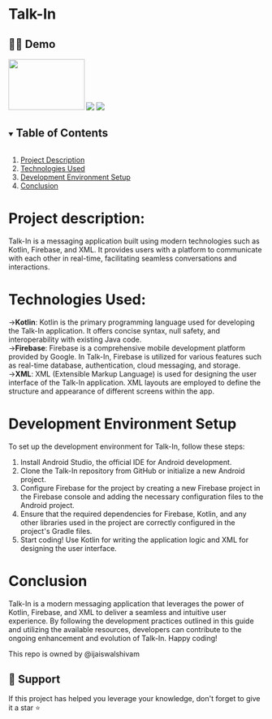 
# Talk-In
## 👨‍💻 Demo

<img src="https://github.com/Ijaiswalshivam/Talk-In/assets/94839938/9193b96a-ba36-4754-bb69-a97525b12009" align="left" height="100" width="150" >
<br>
<br>
<br>
<br>
<br>

<img src="https://img.shields.io/github/last-commit/Ijaiswalshivam/Talk-In">
<img src="https://img.shields.io/github/languages/code-size/Ijaiswalshivam/Talk-In">

<!-- TABLE OF CONTENTS -->

<details open="open">
  <summary><h2 style="display: inline-block">Table of Contents</h2></summary>
  <ol>
    <li>
      <a href="#1 Project Description">Project Description</a>
    </li>
    <li>
      <a href="#2 Technologies Used">Technologies Used</a>
    </li>
    <li>
      <a href="#3 Development Environment Setup">Development Environment Setup</a>
    </li>
    <li>
      <a href="#7 Conclusion">Conclusion</a>
    </li>
  </ol>
</details>

# <a name="1 Project Description">Project description:</a>


Talk-In is a messaging application built using modern technologies such as Kotlin, Firebase, and XML. It provides users with a platform to communicate with each other in real-time, facilitating seamless conversations and interactions.


# <a name="2 Technologies Used">Technologies Used:</a>

-><b>Kotlin</b>: Kotlin is the primary programming language used for developing the Talk-In application. It offers concise syntax, null safety, and interoperability with existing Java code.<br>
-><b>Firebase</b>: Firebase is a comprehensive mobile development platform provided by Google. In Talk-In, Firebase is utilized for various features such as real-time database, authentication, cloud messaging, and storage.<br>
-><b>XML</b>: XML (Extensible Markup Language) is used for designing the user interface of the Talk-In application. XML layouts are employed to define the structure and appearance of different screens within the app.

# <a name="3 Development Environment Setup">Development Environment Setup</a>

To set up the development environment for Talk-In, follow these steps:

1. Install Android Studio, the official IDE for Android development.
2. Clone the Talk-In repository from GitHub or initialize a new Android project.
3. Configure Firebase for the project by creating a new Firebase project in the Firebase console and adding the necessary configuration files to the Android project.
4. Ensure that the required dependencies for Firebase, Kotlin, and any other libraries used in the project are correctly configured in the project's Gradle files.
5. Start coding! Use Kotlin for writing the application logic and XML for designing the user interface.


# <a name="7 Conclusion">Conclusion</a>

Talk-In is a modern messaging application that leverages the power of Kotlin, Firebase, and XML to deliver a seamless and intuitive user experience. By following the development practices outlined in this guide and utilizing the available resources, developers can contribute to the ongoing enhancement and evolution of Talk-In.
Happy coding!


This repo is owned by @ijaiswalshivam



## 🙏 Support

If this project has helped you leverage your knowledge, don't forget to give it a star ⭐️
